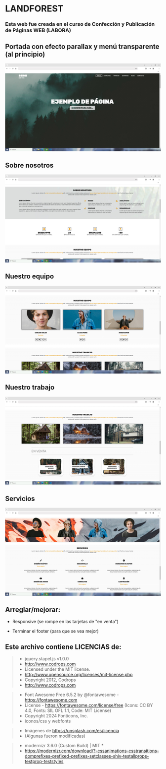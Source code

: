 # LANDFOREST

### Esta web fue creada en el curso de Confección y Publicación de Páginas WEB (LABORA)

## Portada con efecto parallax y menú transparente (al principio)

<img src="https://github.com/SergiCodeDev/LANDFORES/blob/main/README/01LANDFORES.jpg?raw=true" alt="portada">

## Sobre nosotros

<img src="https://github.com/SergiCodeDev/LANDFORES/blob/main/README/02LANDFORES.jpg?raw=true" alt="Sobre nosotros">

## Nuestro equipo

<img src="https://github.com/SergiCodeDev/LANDFORES/blob/main/README/03LANDFORES.jpg?raw=true" alt="Nuestro equipo">

## Nuestro trabajo

<img src="https://github.com/SergiCodeDev/LANDFORES/blob/main/README/04LANDFORES.jpg?raw=true" alt="Nuestro trabajo">

## Servicios

<img src="https://github.com/SergiCodeDev/LANDFORES/blob/main/README/05LANDFORES.jpg?raw=true" alt="Servicios">


## Arreglar/mejorar:

- Responsive (se rompe en las tarjetas de "en venta")

- Terminar el footer (para que se vea mejor)

## Este archivo contiene LICENCIAS de:

> * jquery.stapel.js v1.0.0
> * http://www.codrops.com
> * Licensed under the MIT license.
> * http://www.opensource.org/licenses/mit-license.php
> * Copyright 2012, Codrops
> * http://www.codrops.com


> * Font Awesome Free 6.5.2 by @fontawesome - https://fontawesome.com
> * License - https://fontawesome.com/license/free (Icons: CC BY 4.0, Fonts: SIL OFL 1.1, Code: MIT License)
> * Copyright 2024 Fonticons, Inc.
> * iconos/css y webfonts

> * Imágenes de https://unsplash.com/es/licencia
> * (Algunas fueron modificadas)

> * modernizr 3.6.0 (Custom Build) | MIT *
> * https://modernizr.com/download/?-cssanimations-csstransitions-domprefixes-prefixed-prefixes-setclasses-shiv-testallprops-testprop-teststyles 

